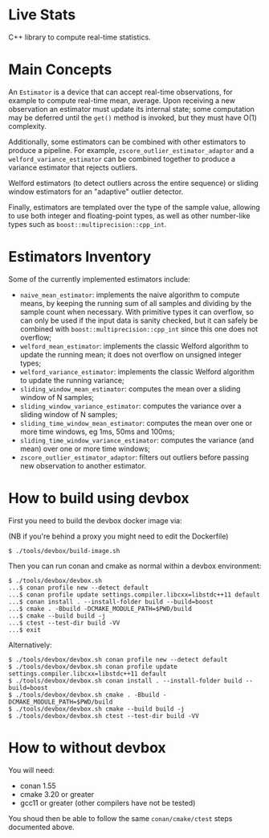 # Live Stats

C++ library to compute real-time statistics.

# Main Concepts

An `Estimator` is a device that can accept real-time observations,
for example to compute real-time mean, average.
Upon receiving a new observation an estimator must update its internal state;
some computation may be deferred until the `get()` method is invoked,
but they must have O(1) complexity.

Additionally, some estimators can be combined with other estimators to produce a pipeline.
For example, `zscore_outlier_estimator_adaptor` and a `welford_variance_estimator`
can be combined together to produce a variance estimator that rejects outliers.

Welford estimators (to detect outliers across the entire sequence) or
sliding window estimators for an "adaptive" outlier detector.

Finally, estimators are templated over the type of the sample value,
allowing to use both integer and floating-point types, as well as
other number-like types such as `boost::multiprecision::cpp_int`.

# Estimators Inventory

Some of the currently implemented estimators include:
  - `naive_mean_estimator`:
    implements the naive algorithm to compute means,
    by keeping the running sum of all samples and dividing by the sample count
    when necessary. With primitive types it can overflow, so can only be used
    if the input data is sanity checked, but it can safely be combined with
    `boost::multiprecision::cpp_int` since this one does not overflow;
  - `welford_mean_estimator`:
    implements the classic Welford algorithm to update the running mean;
    it does not overflow on unsigned integer types;
  - `welford_variance_estimator`:
    implements the classic Welford algorithm to update the running variance;
  - `sliding_window_mean_estimator`:
    computes the mean over a sliding window of N samples;
  - `sliding_window_variance_estimator`:
    computes the variance over a sliding window of N samples;
  - `sliding_time_window_mean_estimator`:
    computes the mean over one or more time windows, eg 1ms, 50ms and 100ms;
  - `sliding_time_window_variance_estimator`:
    computes the variance (and mean) over one or more time windows;
  - `zscore_outlier_estimator_adaptor`:
    filters out outliers before passing new observation to another estimator.

# How to build using devbox

First you need to build the devbox docker image via:

(NB if you're behind a proxy you might need to edit the Dockerfile)

```
$ ./tools/devbox/build-image.sh
```

Then you can run conan and cmake as normal within a devbox environment:

```
$ ./tools/devbox/devbox.sh
...$ conan profile new --detect default
...$ conan profile update settings.compiler.libcxx=libstdc++11 default
...$ conan install . --install-folder build --build=boost
...$ cmake . -Bbuild -DCMAKE_MODULE_PATH=$PWD/build
...$ cmake --build build -j
...$ ctest --test-dir build -VV
...$ exit
```

Alternatively:

```
$ ./tools/devbox/devbox.sh conan profile new --detect default
$ ./tools/devbox/devbox.sh conan profile update settings.compiler.libcxx=libstdc++11 default
$ ./tools/devbox/devbox.sh conan install . --install-folder build --build=boost
$ ./tools/devbox/devbox.sh cmake . -Bbuild -DCMAKE_MODULE_PATH=$PWD/build
$ ./tools/devbox/devbox.sh cmake --build build -j
$ ./tools/devbox/devbox.sh ctest --test-dir build -VV
```

# How to without devbox

You will need:
 - conan 1.55
 - cmake 3.20 or greater
 - gcc11 or greater (other compilers have not be tested)

You shoud then be able to follow the same `conan/cmake/ctest` steps documented above.
